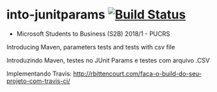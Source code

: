 # into-junitparams [![Build Status](https://travis-ci.org/fmbdutra/into-junitparams.svg?branch=master)](https://travis-ci.org/fmbdutra/into-junitparams)



- Microsoft Students to Business (S2B) 2018/1 - PUCRS


Introducing Maven, parameters tests and tests with csv file

Introduzindo Maven, testes no JUnit Params e testes com arquivo .CSV

Implementando Travis: http://rbittencourt.com/faca-o-build-do-seu-projeto-com-travis-ci/
